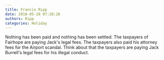 ```yaml
---
title: Francis Ripp
date: 2018-05-28 07:28:26
authors: Ripp
categories: Holiday
---
```


 Nothing has been paid and nothing has been settled. The taxpayers of Fairhope are paying Jack's legal fees. The taxpayers also paid his attorney fees for the Airport scandal. Think about that the taxpayers are paying Jack Burrell's legal fees for his illegal conduct.